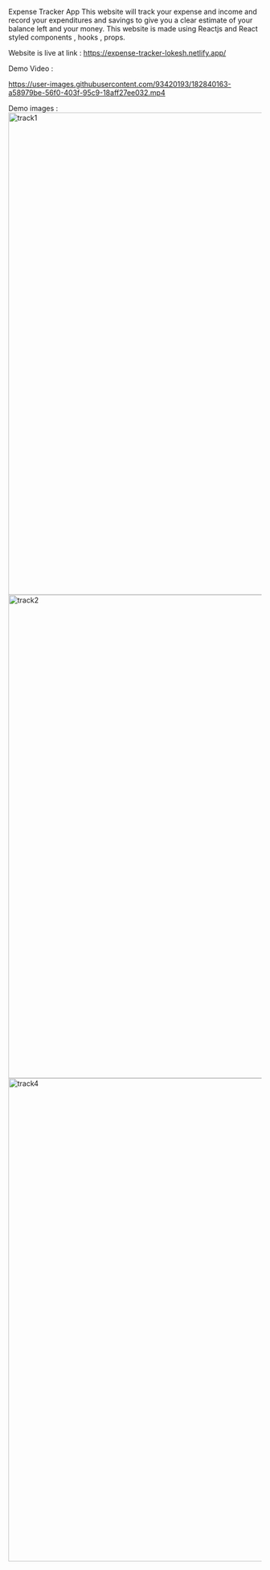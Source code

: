 Expense Tracker App
This website will track your expense and income and record your expenditures and savings to give you a clear estimate of your balance left and your money.
This website is made using Reactjs and React styled components , hooks , props.

Website is live at link : https://expense-tracker-lokesh.netlify.app/

Demo Video : 

https://user-images.githubusercontent.com/93420193/182840163-a58979be-56f0-403f-95c9-18aff27ee032.mp4

Demo images : 
<img width="958" alt="track1" src="https://user-images.githubusercontent.com/93420193/182840204-a33e60f1-49ef-48bc-b5fd-fcff6b69daa2.png">
<img width="960" alt="track2" src="https://user-images.githubusercontent.com/93420193/182840206-f08404a8-3d99-4f35-9663-f1e3d1cd7371.png">
<img width="960" alt="track4" src="https://user-images.githubusercontent.com/93420193/182840212-22ccbf99-5086-492e-a2ed-81695b5c4fca.png">
